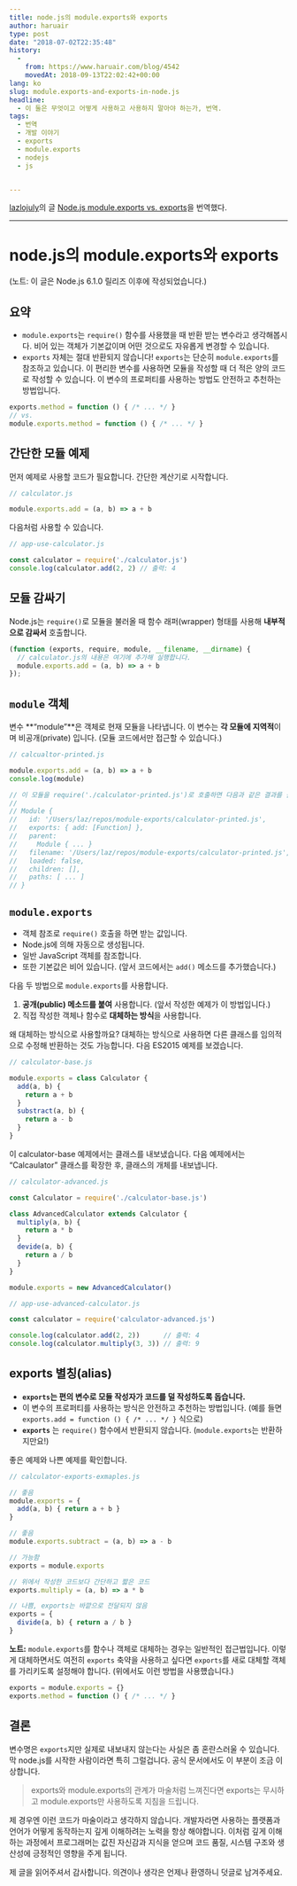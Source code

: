 ```yaml
---
title: node.js의 module.exports와 exports
author: haruair
type: post
date: "2018-07-02T22:35:48"
history:
  - 
    from: https://www.haruair.com/blog/4542
    movedAt: 2018-09-13T22:02:42+00:00
lang: ko
slug: module.exports-and-exports-in-node.js
headline:
  - 이 둘은 무엇이고 어떻게 사용하고 사용하지 말아야 하는가, 번역.
tags:
  - 번역
  - 개발 이야기
  - exports
  - module.exports
  - nodejs
  - js


---
```

[lazlojuly][1]의 글 [Node.js module.exports vs. exports][2]을 번역했다.

* * *

# node.js의 module.exports와 exports

(노트: 이 글은 Node.js 6.1.0 릴리즈 이후에 작성되었습니다.)

## 요약

  * `module.exports`는 `require()` 함수를 사용했을 때 반환 받는 변수라고 생각해봅시다. 비어 있는 객체가 기본값이며 어떤 것으로도 자유롭게 변경할 수 있습니다.
  * `exports` 자체는 절대 반환되지 않습니다! `exports`는 단순히 `module.exports`를 참조하고 있습니다. 이 편리한 변수를 사용하면 모듈을 작성할 때 더 적은 양의 코드로 작성할 수 있습니다. 이 변수의 프로퍼티를 사용하는 방법도 안전하고 추천하는 방법입니다.

```js
exports.method = function () { /* ... */ }
// vs.
module.exports.method = function () { /* ... */ }
```

## 간단한 모듈 예제

먼저 예제로 사용할 코드가 필요합니다. 간단한 계산기로 시작합니다.

```js
// calculator.js

module.exports.add = (a, b) => a + b
```

다음처럼 사용할 수 있습니다.

```js
// app-use-calculator.js

const calculator = require('./calculator.js')
console.log(calculator.add(2, 2) // 출력: 4
```

## 모듈 감싸기

Node.js는 `require()`로 모듈을 불러올 때 함수 래퍼(wrapper) 형태를 사용해 **내부적으로 감싸서** 호출합니다.

```js
(function (exports, require, module, __filename, __dirname) {
  // calculator.js의 내용은 여기에 추가해 실행합니다.
  module.exports.add = (a, b) => a + b
});
```

## `module` 객체

변수 **&#8220;module&#8221;**은 객체로 현재 모듈을 나타냅니다. 이 변수는 **각 모듈에 지역적**이며 비공개(private) 입니다. (모듈 코드에서만 접근할 수 있습니다.)

```js
// calcualtor-printed.js

module.exports.add = (a, b) => a + b
console.log(module)

// 이 모듈을 require('./calculator-printed.js')로 호출하면 다음과 같은 결과를 볼 수 있습니다.
//
// Module {
//   id: '/Users/laz/repos/module-exports/calculator-printed.js',
//   exports: { add: [Function] },
//   parent: 
//     Module { ... }
//   filename: '/Users/laz/repos/module-exports/calculator-printed.js',
//   loaded: false,
//   children: [],
//   paths: [ ... ]
// }
```

## `module.exports`

  * 객체 참조로 `require()` 호출을 하면 받는 값입니다.
  * Node.js에 의해 자동으로 생성됩니다.
  * 일반 JavaScript 객체를 참조합니다.
  * 또한 기본값은 비어 있습니다. (앞서 코드에서는 `add()` 메소드를 추가했습니다.)

다음 두 방법으로 `module.exports`를 사용합니다.

  1. **공개(public) 메소드를 붙여** 사용합니다. (앞서 작성한 예제가 이 방법입니다.)
  2. 직접 작성한 객체나 함수로 **대체하는 방식**을 사용합니다.

왜 대체하는 방식으로 사용할까요? 대체하는 방식으로 사용하면 다른 클래스를 임의적으로 수정해 반환하는 것도 가능합니다. 다음 ES2015 예제를 보겠습니다.

```js
// calculator-base.js

module.exports = class Calculator {
  add(a, b) {
    return a + b
  }
  substract(a, b) {
    return a - b
  }
}
```

이 calculator-base 예제에서는 클래스를 내보냈습니다. 다음 예제에서는 &#8220;Calcaulator&#8221; 클래스를 확장한 후, 클래스의 개체를 내보냅니다.

```js
// calculator-advanced.js

const Calculator = require('./calculator-base.js')

class AdvancedCalculator extends Calculator {
  multiply(a, b) {
    return a * b
  }
  devide(a, b) {
    return a / b
  }
}

module.exports = new AdvancedCalculator()
```

```js
// app-use-advanced-calculator.js

const calculator = require('calculator-advanced.js')

console.log(calculator.add(2, 2))      // 출력: 4
console.log(calculator.multiply(3, 3)) // 출력: 9
```

## exports 별칭(alias)

  * **`exports`는 편의 변수로 모듈 작성자가 코드를 덜 작성하도록 돕습니다.**
  * 이 변수의 프로퍼티를 사용하는 방식은 안전하고 추천하는 방법입니다. (예를 들면 `exports.add = function () { /* ... */ }` 식으로)
  * **`exports`** 는 `require()` 함수에서 반환되지 않습니다. (`module.exports`는 반환하지만요!)

좋은 예제와 나쁜 예제를 확인합니다.

```js
// calculator-exports-exmaples.js

// 좋음
module.exports = {
  add(a, b) { return a + b }
}

// 좋음
module.exports.subtract = (a, b) => a - b

// 가능함
exports = module.exports

// 위에서 작성한 코드보다 간단하고 짧은 코드
exports.multiply = (a, b) => a * b

// 나쁨, exports는 바깥으로 전달되지 않음
exports = {
  divide(a, b) { return a / b }
}
```

**노트:** `module.exports`를 함수나 객체로 대체하는 경우는 일반적인 접근법입니다. 이렇게 대체하면서도 여전히 `exports` 축약을 사용하고 싶다면 `exports`를 새로 대체할 객체를 가리키도록 설정해야 합니다. (위에서도 이런 방법을 사용헀습니다.)

```js
exports = module.exports = {}
exports.method = function () { /* ... */ }
```

## 결론

변수명은 `exports`지만 실제로 내보내지 않는다는 사실은 좀 혼란스러울 수 있습니다. 막 node.js를 시작한 사람이라면 특히 그럴겁니다. 공식 문서에서도 이 부분이 조금 이상합니다.

> exports와 module.exports의 관계가 마술처럼 느껴진다면 exports는 무시하고 module.exports만 사용하도록 지침을 드립니다. 

제 경우엔 이런 코드가 마술이라고 생각하지 않습니다. 개발자라면 사용하는 플랫폼과 언어가 어떻게 동작하는지 깊게 이해하려는 노력을 항상 해야합니다. 이처럼 깊게 이해하는 과정에서 프로그래머는 값진 자신감과 지식을 얻으며 코드 품질, 시스템 구조와 생산성에 긍정적인 영향을 주게 됩니다.

제 글을 읽어주셔서 감사합니다. 의견이나 생각은 언제나 환영하니 덧글로 남겨주세요.

 [1]: https://twitter.com/lazlojuly
 [2]: https://medium.freecodecamp.org/node-js-module-exports-vs-exports-ec7e254d63ac